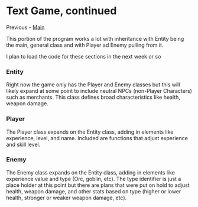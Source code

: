 # Text Game, continued

Previous - [Main](README.md)

This portion of the program works a lot with inheritance with Entity being the main, general class and with Player ad Enemy pulling from it.

I plan to load the code for these sections in the next week or so

### Entity

Right now the game only has the Player and Enemy classes but this will likely expand at some point to include neutral NPCs (non-Player Characters) such as merchants. This class defines broad characteristics like health, weapon damage.

### Player

The Player class expands on the Entity class, adding in elements like experience, level, and name. Included are functions that adjust experience and skill level.

### Enemy

The Enemy class expands on the Entity class, adding in elements like experience value and type (Orc, goblin, etc). The type identifier is just a place holder at this point but there are plans that were put on hold to adjust health, weapon damage, and other stats based on type (higher or lower health, stronger or weaker weapon damage, etc).

